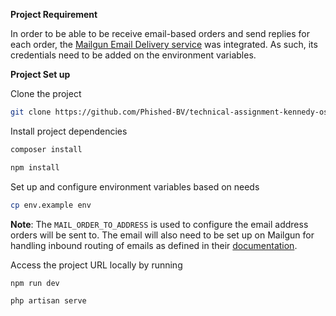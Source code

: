 **Project Requirement**

In order to be able to be receive email-based orders and send replies for each order, the [Mailgun Email Delivery service](https://www.mailgun.com/) was integrated. As such, its credentials need to be added on the environment variables.

**Project Set up**

Clone the project
```bash
git clone https://github.com/Phished-BV/technical-assignment-kennedy-osaze.git
```

Install project dependencies

```bash
composer install

npm install
```

Set up and configure environment variables based on needs

```bash
cp env.example env
```

**Note**: The `MAIL_ORDER_TO_ADDRESS` is used to configure the email address orders will be sent to. The email will also need to be set up on Mailgun for handling inbound routing of emails as defined in their [documentation](https://documentation.mailgun.com/en/latest/quickstart-receiving.html#how-to-start-receiving-inbound-email).

Access the project URL locally by running

```bash
npm run dev

php artisan serve
```
